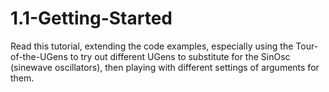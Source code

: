 # 1.1-Getting-Started

Read this tutorial, extending the code examples, especially using the Tour-of-the-UGens
to try out different UGens to substitute for the SinOsc (sinewave oscillators), then 
playing with different settings of arguments for them.
